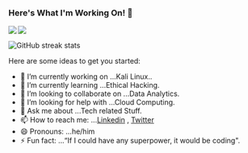 ### Here's What I'm Working On! 👋


<img src='https://github-readme-stats.vercel.app/api?username=Shekhar9521&show_icons=true&theme=tokyonight&count_private=true&line_height=40'  align="left" />
<img src='https://github-readme-stats.vercel.app/api/top-langs/?username=Shekhar9521&theme=tokyonight&hide_langs_below=4' align="middle" />


![GitHub streak stats](https://github-readme-streak-stats.herokuapp.com/?user=Shekhar9521)



Here are some ideas to get you started:

- 🔭 I’m currently working on ...Kali Linux..
- 🌱 I’m currently learning ...Ethical Hacking.
- 👯 I’m looking to collaborate on ...Data Analytics.
- 🤔 I’m looking for help with ...Cloud Computing.
- 💬 Ask me about ...Tech related Stuff.
- 📫 How to reach me: ...[Linkedin](https://www.linkedin.com/in/chandra-shekhar-shukla-964389191/) , [Twitter](https://twitter.com/iamshukla07)
- 😄 Pronouns: ...he/him
- ⚡ Fun fact: ...“If I could have any superpower, it would be coding".

